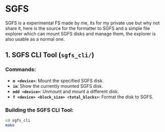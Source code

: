 # SGFS
SGFS is a experimental FS made by me, its for my private use but why not share it, here is the source for the formatter to SGFS and a simple file explorer which can mount SGFS disks and manage them, the explorer is also usable as a normal one.

## 1. SGFS CLI Tool (`sgfs_cli/`)

### Commands:
- **`m <device>`**: Mount the specified SGFS disk.
- **`im`**: Show the currently mounted SGFS disk.
- **`mdd <device>`**: Unmount and mount a different disk.
- **`f <device> <block_size> <total_blocks>`**: Format the disk to SGFS.

### Building the SGFS CLI Tool:
```bash
cd sgfs_cli
make